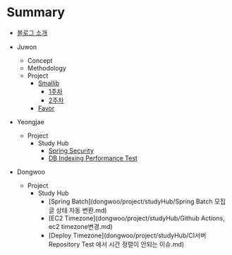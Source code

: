 # Summary
- [블로그 소개](README.md)

- Juwon
  - Concept
  - Methodology
  - Project
    - [Smallib](juwon/project/smallib/index.md)
        - [1주차](juwon/project/smallib/week1.md)
        - [2주차](juwon/project/smallib/week2.md)
    - [Favor](juwon/project/favor/index.md)
- Yeongjae
  - Project
    - Study Hub
        - [Spring Security](yeongjae/project/studyhub/security.md)
        - [DB Indexing Performance Test](yeongjae/project/studyhub/DBIndexingTest.md)
- Dongwoo
  - Project
    - Study Hub
      - [Spring Batch](dongwoo/project/studyHub/Spring Batch 모집글 상태 자동 변환.md)
      - [EC2 Timezone](dongwoo/project/studyHub/Github Actions, ec2 timezone변경.md)
      - [Deploy Timezone](dongwoo/project/studyHub/CI서버 Repository Test 에서 시간 정렬이 안되는 이슈.md)